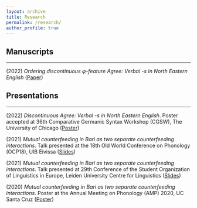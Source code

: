 ```yaml
---
layout: archive
title: Research
permalink: /research/
author_profile: true
---
```


## Manuscripts
---
(2022) *Ordering discontinuous &phi;-feature Agree: Verbal -s in North Eastern English* ([Paper](https://r-fritzsche.de/files/fritzsche-vbls-aug2022.pdf))

## Presentations
---
(2022) *Discontinuous Agree: Verbal -s in North Eastern English*. Poster accepted at 36th Comparative Germanic Syntax Workshop (CGSW), The University of Chicago ([Poster](https://r-fritzsche.de/files/fritzsche-cgsw36.pdf))

(2021) *Mutual counterfeeding in Bari as two separate counterfeeding interactions*. Talk presented at the 18th Old World Conference on Phonology (OCP18), UIB Eivissa ([Slides](https://r-fritzsche.de/files/fritzsche-mcf-slides.pdf))

(2021) *Mutual counterfeeding in Bari as two separate counterfeeding interactions*. Talk presented at 29th Conference of the Student Organization of Linguistics in Europe, Leiden University Centre for Linguistics ([Slides](https://r-fritzsche.de/files/fritzsche-mcf-slides.pdf))

(2020) *Mutual counterfeeding in Bari as two separate counterfeeding interactions*. Poster at the Annual Meeting on Phonology (AMP) 2020, UC Santa Cruz ([Poster](https://r-fritzsche.de/files/fritzsche-mcf-amp2020.pdf))
